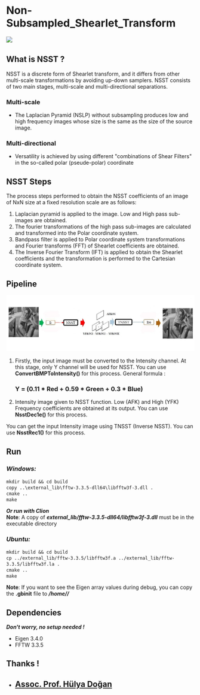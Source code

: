 # Non-Subsampled_Shearlet_Transform

[<img src="https://img.shields.io/badge/FFTW-3.3.5-76B900?style=for-the-badge" style="vertical-align:top margin:6px 4px">](http://www.fftw.org/install/windows.html)


## What is NSST ?
NSST is a discrete form of Shearlet transform, and it differs from other multi-scale transformations by avoiding up-down samplers. NSST consists of two main stages, multi-scale and multi-directional separations.

### Multi-scale
<ul>
  <li>
     The Laplacian Pyramid (NSLP) without subsampling produces low and high frequency images whose size is the same as the size of the source image.
  </li>
</ul>

### Multi-directional
<ul>
  <li>
     Versatility is achieved by using different "combinations of Shear Filters" in the so-called polar (pseude-polar) coordinate
  </li>
</ul>

## NSST Steps
The process steps performed to obtain the NSST coefficients of an image of NxN size at a fixed resolution scale are as follows:

<ol>
  <li>
    Laplacian pyramid is applied to the image. Low and High pass sub-images are obtained.
  </li>
  <li>
    The fourier transformations of the high pass sub-images are calculated and transformed into the Polar coordinate system.
  </li>
  <li>
    Bandpass filter is applied to Polar coordinate system transformations and Fourier transforms (FFT) of Shearlet coefficients are obtained.
  </li>
  <li>
    The Inverse Fourier Transform (IFT) is applied to obtain the Shearlet coefficients and the transformation is performed to the Cartesian coordinate system.
  </li>
</ol>

## Pipeline

![image 1](https://github.com/fbasatemur/Non-Subsampled_Shearlet_Transform/blob/main/screenshots/NSST_Design.jpg)

<ol>
  <li>
    Firstly, the input image must be converted to the Intensity channel. At this stage, only Y channel will be used for NSST. You can use <b>ConvertBMPToIntensity()</b> for this process. General formula :
     <h3> Y = (0.11 * Red + 0.59 * Green + 0.3 * Blue) </h3>
  </li>
  <li>
    Intensity image given to NSST function. Low (AFK) and High (YFK) Frequency coefficients are obtained at its output. You can use <b>NsstDec1e()</b> for this process.
  </li>
</ol>

You can get the input Intensity image using TNSST (Inverse NSST). You can use **NsstRec1()** for this process.


## Run

### ***Windows:***
```shell
mkdir build && cd build
copy ..\external_lib\fftw-3.3.5-dll64\libfftw3f-3.dll .
cmake ..
make
```

***Or run with Clion***  
**Note**: A copy of ***external_lib/fftw-3.3.5-dll64/libfftw3f-3.dll*** must be in the executable directory

### ***Ubuntu:***
```shell
mkdir build && cd build
cp ../external_lib/fftw-3.3.5/libfftw3f.a ../external_lib/fftw-3.3.5/libfftw3f.la .
cmake ..
make
```

**Note**: If you want to see the Eigen array values during debug, you can copy the **.gbinit** file to ***/home/<user-name>/***

## Dependencies
***Don't worry, no setup needed !***
- Eigen 3.4.0
- FFTW 3.3.5

## Thanks !
<ul>
  <li>
    <h2><a href="https://scholar.google.com/citations?hl=tr&user=Mq8UBzQAAAAJ" target="_blank">Assoc. Prof. Hülya Doğan</a></h2>
  </li>
</ul>

